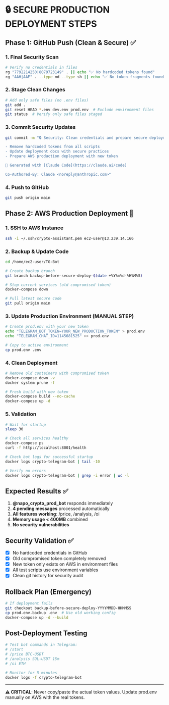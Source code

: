 # 🔒 SECURE PRODUCTION DEPLOYMENT STEPS

## Phase 1: GitHub Push (Clean & Secure) ✅

### 1. Final Security Scan
```bash
# Verify no credentials in files
rg "7792214250|8079723149" . || echo "✅ No hardcoded tokens found"
rg "AAH|AAE" . --type md --type sh || echo "✅ No token fragments found"
```

### 2. Stage Clean Changes
```bash
# Add only safe files (no .env files)
git add .
git reset HEAD *.env dev.env prod.env  # Exclude environment files
git status  # Verify only safe files staged
```

### 3. Commit Security Updates
```bash
git commit -m "🔒 Security: Clean credentials and prepare secure deployment

- Remove hardcoded tokens from all scripts
- Update deployment docs with secure practices  
- Prepare AWS production deployment with new token

🤖 Generated with [Claude Code](https://claude.ai/code)

Co-Authored-By: Claude <noreply@anthropic.com>"
```

### 4. Push to GitHub
```bash
git push origin main
```

## Phase 2: AWS Production Deployment 🚀

### 1. SSH to AWS Instance
```bash
ssh -i ~/.ssh/crypto-assistant.pem ec2-user@13.239.14.166
```

### 2. Backup & Update Code
```bash
cd /home/ec2-user/TG-Bot

# Create backup branch
git branch backup-before-secure-deploy-$(date +%Y%m%d-%H%M%S)

# Stop current services (old compromised token)
docker-compose down

# Pull latest secure code
git pull origin main
```

### 3. Update Production Environment (MANUAL STEP)
```bash
# Create prod.env with your new token
echo "TELEGRAM_BOT_TOKEN=YOUR_NEW_PRODUCTION_TOKEN" > prod.env
echo "TELEGRAM_CHAT_ID=1145681525" >> prod.env

# Copy to active environment
cp prod.env .env
```

### 4. Clean Deployment
```bash
# Remove old containers with compromised token
docker-compose down -v
docker system prune -f

# Fresh build with new token
docker-compose build --no-cache
docker-compose up -d
```

### 5. Validation
```bash
# Wait for startup
sleep 30

# Check all services healthy
docker-compose ps
curl -f http://localhost:8001/health

# Check bot logs for successful startup
docker logs crypto-telegram-bot | tail -10

# Verify no errors
docker logs crypto-telegram-bot | grep -i error | wc -l
```

## Expected Results ✅

1. **@napo_crypto_prod_bot** responds immediately
2. **4 pending messages** processed automatically  
3. **All features working**: /price, /analysis, /oi
4. **Memory usage < 400MB** combined
5. **No security vulnerabilities**

## Security Validation ✅

- [x] No hardcoded credentials in GitHub
- [x] Old compromised token completely removed
- [x] New token only exists on AWS in environment files
- [x] All test scripts use environment variables
- [x] Clean git history for security audit

## Rollback Plan (Emergency)
```bash
# If deployment fails
git checkout backup-before-secure-deploy-YYYYMMDD-HHMMSS
cp prod.env.backup .env  # Use old working config
docker-compose up -d --build
```

## Post-Deployment Testing
```bash
# Test bot commands in Telegram:
# /start
# /price BTC-USDT  
# /analysis SOL-USDT 15m
# /oi ETH

# Monitor for 5 minutes
docker logs -f crypto-telegram-bot
```

---
**⚠️ CRITICAL**: Never copy/paste the actual token values. Update prod.env manually on AWS with the real tokens.